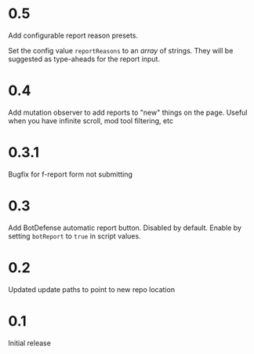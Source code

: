 # 0.5

Add configurable report reason presets.

Set the config value `reportReasons` to an _array_ of strings. They will be suggested as type-aheads for the report input.

# 0.4

Add mutation observer to add reports to "new" things on the page. Useful when you have infinite scroll, mod tool filtering, etc

# 0.3.1

Bugfix for f-report form not submitting

# 0.3

Add BotDefense automatic report button. Disabled by default. Enable by setting `botReport` to `true` in script values.

# 0.2

Updated update paths to point to new repo location

# 0.1

Initial release
